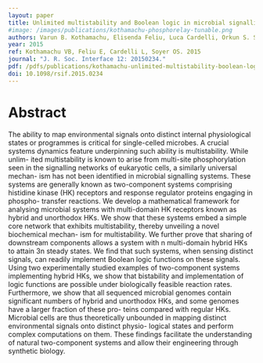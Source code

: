 ```yaml
---
layout: paper
title: Unlimited multistability and Boolean logic in microbial signalling
#image: /images/publications/kothamachu-phosphorelay-tunable.png
authors: Varun B. Kothamachu, Elisenda Feliu, Luca Cardelli, Orkun S. Soyer
year: 2015
ref: Kothamachu VB, Feliu E, Cardelli L, Soyer OS. 2015
journal: "J. R. Soc. Interface 12: 20150234."
pdf: /pdfs/publications/kothamachu-unlimited-multistability-boolean-logic.pdf
doi: 10.1098/rsif.2015.0234
---
```


# Abstract

The ability to map environmental signals onto distinct internal physiological states or programmes is critical for single-celled microbes. A crucial systems dynamics feature underpinning such ability is multistability. While unlim- ited multistability is known to arise from multi-site phosphorylation seen in the signalling networks of eukaryotic cells, a similarly universal mechan- ism has not been identified in microbial signalling systems. These systems are generally known as two-component systems comprising histidine kinase (HK) receptors and response regulator proteins engaging in phospho- transfer reactions. We develop a mathematical framework for analysing microbial systems with multi-domain HK receptors known as hybrid and unorthodox HKs. We show that these systems embed a simple core network that exhibits multistability, thereby unveiling a novel biochemical mechan- ism for multistability. We further prove that sharing of downstream components allows a system with n multi-domain hybrid HKs to attain 3n steady states. We find that such systems, when sensing distinct signals, can readily implement Boolean logic functions on these signals. Using two experimentally studied examples of two-component systems implementing hybrid HKs, we show that bistability and implementation of logic functions are possible under biologically feasible reaction rates. Furthermore, we show that all sequenced microbial genomes contain significant numbers of hybrid and unorthodox HKs, and some genomes have a larger fraction of these pro- teins compared with regular HKs. Microbial cells are thus theoretically unbounded in mapping distinct environmental signals onto distinct physio- logical states and perform complex computations on them. These findings facilitate the understanding of natural two-component systems and allow their engineering through synthetic biology.
